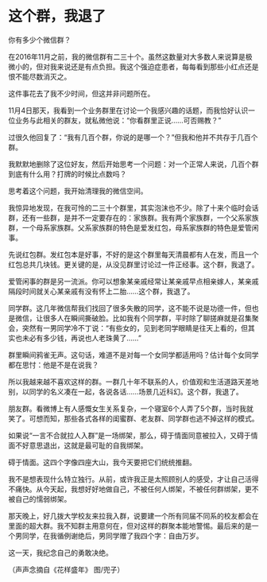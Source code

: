 # 这个群，我退了

你有多少个微信群？ 

在2016年11月之前，我的微信群有二三十个。虽然这数量对大多数人来说算是极微小的，但对我来说还是有点负担。我这个强迫症患者，每每看到那些小红点还是恨不能尽数消灭之。 

这件事花去了我不少时间，但这并非问题所在。 

11月4日那天，我看到一个业务群里在讨论一个我感兴趣的话题，而我恰好认识一位业务与此相关的群友，就私微他说：“你看群里正说……可否赐教？” 

过很久他回复了：“我有几百个群，你说的是哪一个？”但我和他并不共存于几百个群。 

我默默地删除了这位好友，然后开始思考一个问题：对一个正常人来说，几百个群到底有什么用？打牌的时候比点数吗？ 

思考着这个问题，我开始清理我的微信空间。 

我惊异地发现，在我可怜的二三十个群里，其实泡沫也不少。除了十来个临时会话群，还有一些群，是并不一定要存在的：家族群。我有两个家族群，一个父系家族群，一个母系家族群。父系家族群的特色是爱发红包，母系家族群的特色是爱管闲事。 

先说红包群。发红包本是好事，不好的是这个群里每天清晨都有人在发，而且一个红包总共几块钱。更关键的是，从没见群里讨论过一件正经事。这个群，我退了。 

爱管闲事的群是另一流派。你可以想象某亲戚经常让某亲戚早点相亲嫁人，某亲戚隔段时间就关心某亲戚有没有怀上二胎……这个群，我退了。 

同学群。这几年微信帮我们找回了很多失散的同学，这不能不说是功德一件，但也是微信，让很多人在瞬间撕破脸。比如我有个同学群，平时除了聊搓麻就是召集聚会，突然有一男同学冷不丁说：“有些女的，见到老同学眼睛是往天上看的，但其实也未必有多少钱，再说也人老珠黄了……” 

群里瞬间鸦雀无声。这句话，难道不是对每一个女同学都适用吗？估计每个女同学都在思忖：他是不是在说我？ 

所以我越来越不喜欢这样的群。一群几十年不联系的人，价值观和生活道路天差地别，以同学的名义凑在一起，各说各话……场景几近科幻。这个群，我退了。 

朋友群。看微博上有人感慨女生关系复杂，一个寝室6个人弄了5个群，当时我就笑了。可想而知，那些各式各样的闺蜜群、老友群、同学群也逃不掉这样的模式。 

如果说“一言不合就拉人入群”是一场绑架，那么，碍于情面同意被拉入，又碍于情面不好意思退出，这就是最可耻的自我绑架。 

碍于情面。这四个字像四座大山，我今天要把它们统统推翻。 

我不是想表现什么特立独行。从前，或许我正是太照顾别人的感受，才让自己活得不痛快。从今天起，我想好好地做自己，不被任何人绑架，不被任何群绑架，更不被自己的懦弱绑架。 

那天晚上，好几拨大学校友来拉我入群，说要建一个所有同届不同系的校友都会在里面的超大群。我不知群主用意何在，但对这样的群聚本能地警惕。最后来的是一个男同学，在我循例谢绝后，男同学赠了我四个字：自由万岁。 

这一天，我纪念自己的勇敢决绝。 

（声声念摘自《花样盛年》 图/兜子）